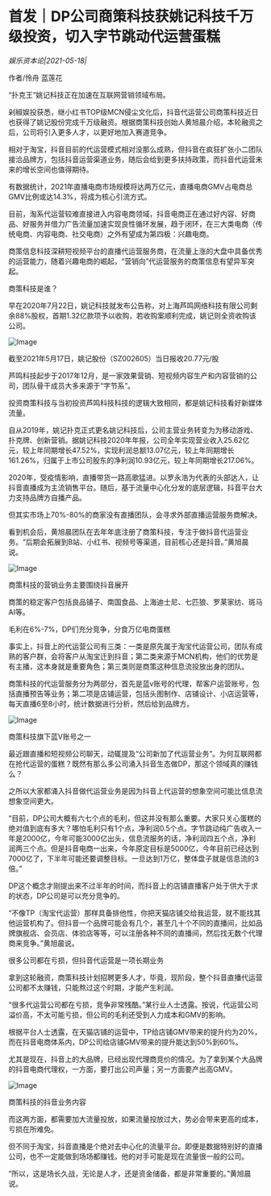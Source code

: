 # 首发｜DP公司商策科技获姚记科技千万级投资，切入字节跳动代运营蛋糕

*娱乐资本论|2021-05-18|*

作者/怜舟 蓝莲花

“扑克王”姚记科技正在加速在互联网营销领域布局。

剁椒娱投获悉，继小红书TOP级MCN侵尘文化后，抖音代运营公司商策科技近日也获得了姚记股份完成千万级融资。根据商策科技创始人黄旭晨介绍，本轮融资之后，公司将引入更多人才，以更好地加入赛道竞争。

相对于淘宝，抖音目前的代运营模式相对没那么成熟，但抖音在疯狂扩张小二团队接洽品牌方，包括抖音运营渠道业务，随后会给到更多扶持政策，而抖音代运营未来的增长空间也值得期待。

有数据统计，2021年直播电商市场规模将达两万亿元，直播电商GMV占电商总GMV比例或达14.3%，将成为核心引流方式。

目前，淘系代运营较难直接进入内容电商领域，抖音电商正在通过好内容、好商品、好服务并借力广告流量加速实现良性循环发展，趋于闭环，在三大类电商（传统电商、内容电商、社交电商）之外有望成为第四极：兴趣电商。

商策信息科技深耕短视频平台的直播代运营服务商，在流量上涨的大盘中具备优秀的运营能力，随着兴趣电商的崛起，“营销向”代运营服务的商策信息有望异军突起。

商策科技是谁？

早在2020年7月22日，姚记科技就发布公告称，对上海芦鸣网络科技有限公司剩余88%股权，首期1.32亿款项予以收购，若收购案顺利完成，姚记则全资收购该公司。

![Image](https://inews.gtimg.com/newsapp_bt/0/13537196971/641)

截至2021年5月17日，姚记股份（SZ002605）当日报收20.77元/股

芦鸣科技起步于2017年12月，是一家效果营销、短视频内容生产和内容营销的公司，团队骨干成员大多来源于“字节系”。

投资商策科技与当初投资芦鸣科技科技的逻辑大致相同，都是姚记科技看好新媒体流量。

自从2019年，姚记扑克正式更名姚记科技后，公司主营业务转变为为移动游戏、扑克牌、创新营销。据姚记科技2020年年报，公司全年实现营业收入25.62亿元，较上年同期增长47.52%，实现利润总额13.07亿元，较上年同期增长161.26%，归属于上市公司股东的净利润10.93亿元，较上年同期增长217.06%。

2020年，受疫情影响，直播带货一路高歌猛进。以罗永浩为代表的头部达人，让抖音直播成为主流销售平台。随后，基于流量中心化分发的底层逻辑，抖音平台大力支持品牌方自播产品。

但其实市场上70%-80%的商家没有直播团队，会寻求外部直播运营服务商解决。

看到机会后，黄旭晨团队在去年年底注册了商策科技，专注于做抖音代运营业务。“后期会拓展到B站、小红书、视频号等渠道，目前核心还是抖音。”黄旭晨说。

![Image](https://inews.gtimg.com/newsapp_bt/0/13537196974/641)

商策科技的营销业务主要围绕抖音展开

商策的稳定客户包括良品铺子、南国食品、上海迪士尼、七匹狼、罗莱家纺、斑马AI等。

毛利在6%-7%，DP们充分竞争，分食万亿电商蛋糕

事实上，抖音上的代运营公司有三类：一类是原先属于淘宝代运营公司，团队有成熟的客户群，会将客户从淘宝迁到抖音；第二类来源于MCN机构，他们的优势是有主播，这本身就是重要角色；第三类则是商策这种信息流投放出身的团队。

商策科技的代运营服务分为两部分，首先是蓝v账号的代理，帮客户运营账号，包括直播预告等业务；第二项是店铺运营，包括头图制作、店铺设计、小店运营等，每天直播6至8小时，统计数据进行分析，然后给到品牌方。

![Image](https://inews.gtimg.com/newsapp_bt/0/13537196975/641)

商策科技旗下蓝V账号之一

最近跟直播和短视频公司聊天，动辄提及“公司新加了代运营业务”。为何互联网都在抢代运营的蛋糕？既然有那么多公司涌入抖音生态做DP，那这个领域真的赚钱么？

之所以大家都涌入抖音做代运营业务是因为抖音上代运营的想象空间可能比信息流想象空间更大。

“目前，DP公司大概有六七个点的毛利，但这并没有那么重要。大家只关心蛋糕的绝对值到底有多大？哪怕毛利只有1个点，净利润0.5个点。字节跳动纯广告收入一年是2000亿，今年可能3000亿出头，信息流服务的话，净利润四五个点，净利润两三个点。但是抖音电商一出来，今年原定目标是5000亿，今年目前已经达到7000亿了，下半年可能还要调整目标。一旦达到1万亿，整体盘子就是信息流的3倍。”

DP这个概念才刚提出来不过半年的时间，而抖音上的店铺直播客户处于供大于求的状态，DP公司是可以充分竞争的。

“不像TP（淘宝代运营）那样具备排他性，你把天猫店铺交给我运营，就不能找其他运营机构了。但抖音一个品牌可能会有几个，甚至几十个不同的直播间，比如品牌旗舰店、会员店、体验店等等，可以注册各种不同的直播间，然后找无数个代理商来竞争。”黄旭晨说。

很多公司都在亏损，但抖音代运营是一项长期业务

拿到这轮融资，商策科技计划招聘更多人才，毕竟，现阶段，整个抖音直播代运营公司都不太赚钱，只能熬过这个时期，才能产生利润。

“很多代运营公司都在亏损，竞争非常残酷。”某行业人士透露。按说，代运营公司溢价高，不太可能亏损，但公司的毛利还受到人力成本和GMV的影响。

根据平台人士透露，在天猫店铺的运营中，TP给店铺GMV带来的提升约为20%，而在抖音电商体系内，DP公司给店铺GMV带来的提升能达到50%到60%。

尤其是现在，抖音上的大品牌，已经出现代理商竞价的情况。为了拿到某个大品牌的抖音电商代理权，一方面，要打出公司声量；另一方面要产出高GMV。

![Image](https://inews.gtimg.com/newsapp_bt/0/13537196972/641)

商策科技的抖音业务内容

而这两方面，都需要加大流量投放，如果流量投放过大，势必会带来更高的成本，亏损在所难免。

但不同于淘宝，抖音直播是个绝对去中心化的流量平台。即便是数据特别好的直播公司，也不一定能做到场场都赚钱。他的对手可能是现在流量很一般的公司。

“所以，这是场长久战，无论是人才，还是资金储备，都是非常重要的。”黄旭晨说。

